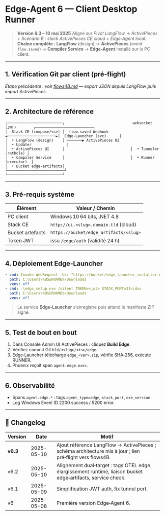 # Edge-Agent 6 — Client Desktop Runner

> **Version 6.3 – 10 mai 2025**
> Aligné sur *Pivot LangFlow → ActivePieces* + *Scénario B : stack ActivePieces CE cloud + Edge‑Agent local*.
> **Chaîne complète** : **LangFlow** (design) → **ActivePieces** (event `flow.saved`) → **Compiler Service** → **Edge‑Agent** installé sur le PC client.

---

## 1. Vérification Git **par client** (pré‑flight)

*Étape précédente : voir [flows4B.md](flows4B.md) — export JSON depuis LangFlow puis import ActivePieces.*

---

## 2. Architecture de référence

```
┌─────────────────────────┐                               websocket (JWT)        ┌──────────────────────────┐
│  Stack CE (compose/<s>) │  flow.saved Webhook          ◄──────────────────────►│  Edge‑Launcher (svc)      │
│  • LangFlow (design)    │ ───────▶ ActivePieces UI                              │  • Updater                │
│  • ActivePieces UI      │                              │  • Tunneler (rathole) │
│  • Compiler Service     │                              │  • Runner (executor)  │
│  • Bucket edge-artifacts│                              └──────────────────────────┘
└─────────────────────────┘
```

---

## 3. Pré‑requis système

| Élément          | Valeur / Chemin                        |
| ---------------- | -------------------------------------- |
| PC client        | Windows 10 64 bits, .NET 4.8           |
| Stack CE         | `http://ui.<slug>.domain.tld` (cloud)  |
| Bucket artefacts | `https://bucket/edge_artifacts/<slug>` |
| Token JWT        | issu `/edge/auth` (validité 24 h)      |

---

## 4. Déploiement Edge‑Launcher

```yaml
- cmd: Invoke-WebRequest -Uri "https://bucket/edge_launcher_installer.exe" -OutFile edge_setup.exe
  path: C:\Users\%USERNAME%\Downloads
  venv: off
- cmd: .\edge_setup.exe /silent TOKEN=<jwt> STACK_PORT=31<idx>
  path: C:\Users\%USERNAME%\Downloads
  venv: off
```

> Le service **Edge‑Launcher** s’enregistre puis attend le manifeste ZIP signé.

---

## 5. Test de bout en bout

1. Dans Console Admin UI ActivePieces : cliquez **Build Edge**.
2. Vérifiez commit Git `bld/<slug>/<ts>/edge`.
3. Edge‑Launcher télécharge `edge_<ver>.zip`, vérifie SHA‑256, exécute RUNNER.
4. Phoenix reçoit span `agent.edge.exec`.

---

## 6. Observabilité

* Spans `agent.edge.*` : tags `agent_type=edge`, `stack_port`, `exe_version`.
* Log Windows Event ID 2200 success / 5200 error.

---

## 📝 Changelog

| Version  | Date       | Motif                                                                                                         |
| -------- | ---------- | ------------------------------------------------------------------------------------------------------------- |
| **v6.3** | 2025-05-10 | Ajout référence LangFlow → ActivePieces ; schéma architecture mis à jour ; lien pré‑flight vers flows4B.      |
| v6.2     | 2025-05-10 | Alignement dual‑target : tags OTEL edge, élargissement runtime, liaison bucket edge‑artifacts, service check. |
| v6.1     | 2025-05-09 | Simplification JWT auth, fix tunnel port.                                                                     |
| v6       | 2025-05-08 | Première version Edge‑Agent 6.                                                                                |
